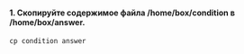 #### 1. Скопируйте содержимое файла /home/box/condition в /home/box/answer.
```git
cp condition answer
```

